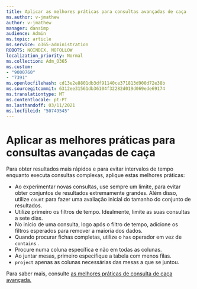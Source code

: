 ```yaml
---
title: Aplicar as melhores práticas para consultas avançadas de caça
ms.author: v-jmathew
author: v-jmathew
manager: dansimp
audience: Admin
ms.topic: article
ms.service: o365-administration
ROBOTS: NOINDEX, NOFOLLOW
localization_priority: Normal
ms.collection: Adm_O365
ms.custom:
- "9000760"
- "7391"
ms.openlocfilehash: cd13e2e8801db3df91140ce371813d900d72e38b
ms.sourcegitcommit: 6312ee31561db36104f32282d019d069ede69174
ms.translationtype: MT
ms.contentlocale: pt-PT
ms.lasthandoff: 03/11/2021
ms.locfileid: "50749545"
---
```

# <a name="apply-best-practices-for-advanced-hunting-queries"></a>Aplicar as melhores práticas para consultas avançadas de caça

Para obter resultados mais rápidos e para evitar intervalos de tempo enquanto executa consultas complexas, aplique estas melhores práticas:

- Ao experimentar novas consultas, use sempre um limite, para evitar obter conjuntos de resultados extremamente grandes. Além disso, utilize `count` para fazer uma avaliação inicial do tamanho do conjunto de resultados.
- Utilize primeiro os filtros de tempo. Idealmente, limite as suas consultas a sete dias.
- No início de uma consulta, logo após o filtro de tempo, adicione os filtros esperados para remover a maioria dos dados.
- Quando procurar fichas completas, utilize o `has` operador em vez de `contains` .
- Procure numa coluna específica e não em todas as colunas.
- Ao juntar mesas, primeiro especifique a tabela com menos filas.
- `project` apenas as colunas necessárias das mesas a que se juntou.

Para saber mais, consulte [as melhores práticas de consulta de caça avançada.](https://go.microsoft.com/fwlink/?linkid=2144812)
